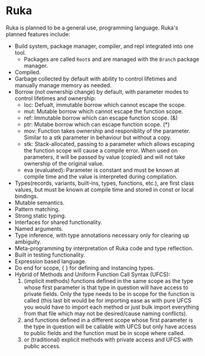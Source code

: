 # Ruka

Ruka is planned to be a general use, programming language. Ruka's planned features include:
- Build system, package manager, compiler, and repl integrated into one tool.
  - Packages are called `Root`s and are managed with the `Branch` package manager.
- Compiled.
- Garbage collected by default with ability to control lifetimes and manually manage memory as needed.
- Borrow (not ownership change) by default, with parameter modes to control lifetimes and ownership:
  - loc: Defualt, immutable borrow which cannot escape the scope.
  - mut: Mutable borrow which cannot escape the function scope.
  - ref: Immutable borrow which can escape function scope. (&)
  - ptr: Mutabe borrow which can escape function scope. (*)
  - mov: Function takes ownership and responiblity of the parameter. Similar to a stk parameter in behaviour but without a copy.
  - stk: Stack-allocated, passing to a parameter which allows escaping the function scope will cause a compile error. When used on parameters, it will be passed by value (copied) and will not take ownership of the original value.
  - eva (evaluated): Parameter is constant and must be known at compile time and the value is interpreted during compilation.
- Types(records, variants, built-ins, types, functions, etc.), are first class values, but must be known at compile time and stored in const or local bindings.
- Mutable semantics.
- Pattern matching.
- Strong static typing.
- Interfaces for shared functionality.
- Named arguments.
- Type inference, with type annotations necessary only for clearing up ambiguity.
- Meta-programming by interpretation of Ruka code and type reflection.
- Built in testing functionality.
- Expression based language.
- Do end for scope, { } for defining and instancing types.
- Hybrid of Methods and Uniform Function Call Syntax (UFCS):
  1) (implicit methods) functions defined in the same scope as the type whose first parameter is that type in question will have access to private fields. Only the type needs to be in scope for the function is called (this last bit would be for importing ease as with pure UFCS you would have to import each method or just bulk import everything from that file which may not be desired/cause naming conflicts).
  2) and functions defined in a different scope whose first parameter is the type in question will be callable with UFCS but only have access to public fields and the function must be in scope where called.
  3) or (traditional) explicit methods with private access and UFCS with public access.
